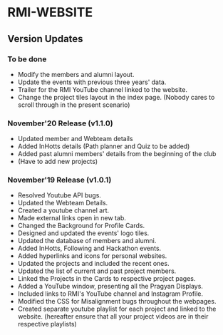 # RMI-WEBSITE

## Version Updates

### To be done

* Modify the members and alumni layout.
* Update the events with previous three years' data.
* Trailer for the RMI YouTube channel linked to the website.
* Change the project tiles layout in the index page. (Nobody cares to scroll through in the present scenario)

### November'20 Release (v1.1.0)

* Updated member and Webteam details
* Added InHotts details (Path planner and Quiz to be added)
* Added past alumni members' details from the beginning of the club
* (Have to add new projects)

### November'19 Release (v1.0.1)

* Resolved Youtube API bugs.
* Updated the Webteam Details.
* Created a youtube channel art.
* Made external links open in new tab.
* Changed the Background for Profile Cards.
* Designed and updated the events' logo tiles.
* Updated the database of members and alumni.
* Added InHotts, Following and Hackathon events.
* Added hyperlinks and icons for personal websites.
* Updated the projects and included the recent ones.
* Updated the list of current and past project members.
* Linked the Projects in the Cards to respective project pages.
* Added a YouTube window, presenting all the Pragyan Displays.
* Included links to RMI's YouTube channel and Instagram Profile.
* Modified the CSS for Misalignment bugs throughout the webpages.
* Created separate youtube playlist for each project and linked to the website.
  (hereafter ensure that all your project videos are in their respective playlists)
